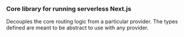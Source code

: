 ### Core library for running serverless Next.js

Decouples the core routing logic from a particular provider.
The types defined are meant to be abstract to use with any provider.
